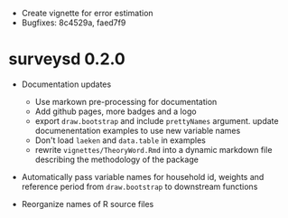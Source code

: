 * Create vignette for error estimation
* Bugfixes: 8c4529a, faed7f9

# surveysd 0.2.0

* Documentation updates
    * Use markown pre-processing for documentation
    * Add github pages, more badges and a logo
    * export `draw.bootstrap` and include `prettyNames` argument. 
      update documenentation examples to use new variable names
    * Don't load `laeken` and `data.table` in examples
    * rewrite `vignettes/TheoryWord.Rmd` into a dynamic markdown file 
      describing the methodology of the package

* Automatically pass variable names for household id, weights and
  reference period from `draw.bootstrap` to downstream functions
* Reorganize names of R source files
